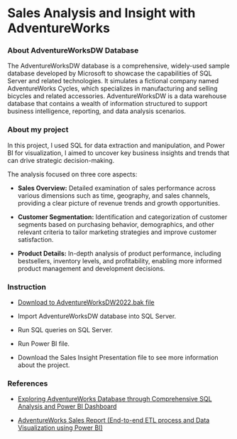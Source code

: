 # Sales Analysis and Insight with AdventureWorks

### About AdventureWorksDW Database
The AdventureWorksDW database is a comprehensive, widely-used sample database developed by Microsoft to showcase the capabilities of SQL Server and related technologies. It simulates a fictional company named AdventureWorks Cycles, which specializes in manufacturing and selling bicycles and related accessories. AdventureWorksDW is a data warehouse database that contains a wealth of information structured to support business intelligence, reporting, and data analysis scenarios. 

### About my project
In this project, I used SQL for data extraction and manipulation, and Power BI for visualization, I aimed to uncover key business insights and trends that can drive strategic decision-making.

The analysis focused on three core aspects:

- **Sales Overview:** Detailed examination of sales performance across various dimensions such as time, geography, and sales channels, providing a clear picture of revenue trends and growth opportunities.

- **Customer Segmentation:** Identification and categorization of customer segments based on purchasing behavior, demographics, and other relevant criteria to tailor marketing strategies and improve customer satisfaction.

- **Product Details:** In-depth analysis of product performance, including bestsellers, inventory levels, and profitability, enabling more informed product management and development decisions.

### Instruction
- [Download to AdventureWorksDW2022.bak file](https://learn.microsoft.com/en-us/sql/samples/adventureworks-install-configure?view=sql-server-ver16&tabs=ssms)

- Import AdventureWorksDW database into SQL Server.

- Run SQL queries on SQL Server.

- Run Power BI file.

- Download the Sales Insight Presentation file to see more information about the project.

### References
- [Exploring AdventureWorks Database through Comprehensive SQL Analysis and Power BI Dashboard](https://medium.com/@abdulazizbabkrwork/exploring-adventureworks-database-through-comprehensive-sql-analysis-and-power-bi-dashboard-aedbca3d81ed)

- [AdventureWorks Sales Report (End-to-end ETL process and Data Visualization using Power BI)](https://truc-phan.medium.com/adventureworks-sales-report-end-to-end-etl-process-and-data-visualization-using-power-bi-114a45ed3d21)

